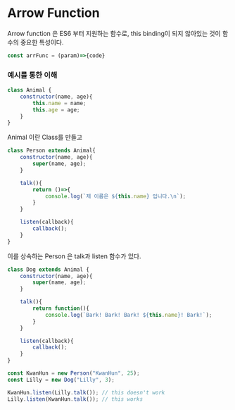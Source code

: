 # Arrow Function



Arrow function 은 ES6 부터 지원하는 함수로, this binding이 되지 않아있는 것이 함수의 중요한 특성이다.

```javascript
const arrFunc = (param)=>{code}
```



### 예시를 통한 이해



```javascript
class Animal {
    constructor(name, age){
        this.name = name;
        this.age = age;
    }
}
```

Animal 이란 Class를 만들고

```javascript
class Person extends Animal{
    constructor(name, age){
        super(name, age);
    }

    talk(){
        return ()=>{
            console.log(`제 이름은 ${this.name} 입니다.\n`);
        }
    }

    listen(callback){
        callback();
    }
}
```

이를 상속하는 Person 은 talk과 listen 함수가 있다. 

```javascript
class Dog extends Animal {
    constructor(name, age){
        super(name, age);
    }

    talk(){
        return function(){
            console.log(`Bark! Bark! Bark! ${this.name}! Bark!`);
        }
    }

    listen(callback){
        callback();
    }
}
```



```javascript
const KwanHun = new Person("KwanHun", 25);
const Lilly = new Dog("Lilly", 3);

KwanHun.listen(Lilly.talk()); // this doesn't work
Lilly.listen(KwanHun.talk()); // this works
```


